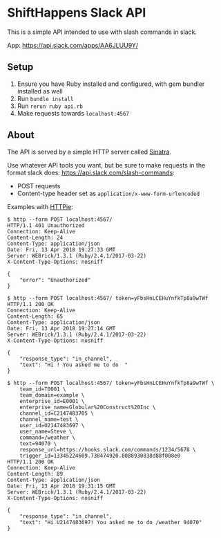 # ShiftHappens Slack API

This is a simple API intended to use with slash commands in slack.

App: https://api.slack.com/apps/AA6JLUU9Y/

## Setup

1. Ensure you have Ruby installed and configured, with gem bundler installed as well
2. Run `bundle install`
3. Run `rerun ruby api.rb`
4. Make requests towards `localhost:4567`

## About

The API is served by a simple HTTP server called [Sinatra](http://sinatrarb.com/intro.html).

Use whatever API tools you want, but be sure to make requests in the format
slack does: https://api.slack.com/slash-commands:

- POST requests
- Content-type header set as `application/x-www-form-urlencoded`

Examples with [HTTPie](https://httpie.org/):

```
$ http --form POST localhost:4567/ 
HTTP/1.1 401 Unauthorized
Connection: Keep-Alive
Content-Length: 24
Content-Type: application/json
Date: Fri, 13 Apr 2018 19:27:33 GMT
Server: WEBrick/1.3.1 (Ruby/2.4.1/2017-03-22)
X-Content-Type-Options: nosniff

{
    "error": "Unauthorized"
}
```

```
$ http --form POST localhost:4567/ token=yFbsHnLCEHuYnfkTp8a9wTWf
HTTP/1.1 200 OK
Connection: Keep-Alive
Content-Length: 65
Content-Type: application/json
Date: Fri, 13 Apr 2018 19:27:14 GMT
Server: WEBrick/1.3.1 (Ruby/2.4.1/2017-03-22)
X-Content-Type-Options: nosniff

{
    "response_type": "in_channel", 
    "text": "Hi ! You asked me to do  "
}
```

```
$ http --form POST localhost:4567/ token=yFbsHnLCEHuYnfkTp8a9wTWf \
    team_id=T0001 \
    team_domain=example \
    enterprise_id=E0001 \
    enterprise_name=Globular%20Construct%20Inc \
    channel_id=C2147483705 \
    channel_name=test \
    user_id=U2147483697 \
    user_name=Steve \
    command=/weather \
    text=94070 \
    response_url=https://hooks.slack.com/commands/1234/5678 \
    trigger_id=13345224609.738474920.8088930838d88f008e0
HTTP/1.1 200 OK
Connection: Keep-Alive
Content-Length: 89
Content-Type: application/json
Date: Fri, 13 Apr 2018 19:31:15 GMT
Server: WEBrick/1.3.1 (Ruby/2.4.1/2017-03-22)
X-Content-Type-Options: nosniff

{
    "response_type": "in_channel", 
    "text": "Hi U2147483697! You asked me to do /weather 94070"
}
```